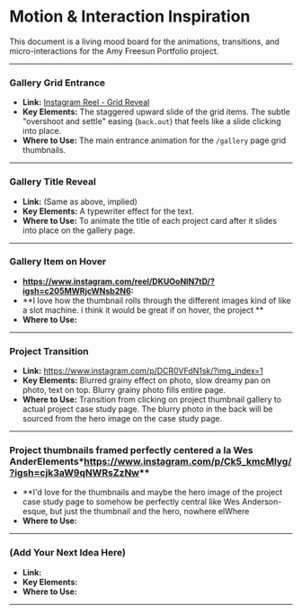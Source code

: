 # Motion & Interaction Inspiration

This document is a living mood board for the animations, transitions, and micro-interactions for the Amy Freesun Portfolio project.

---

### Gallery Grid Entrance

- **Link:** [Instagram Reel - Grid Reveal](https://github.com/colorisfun/amy-freesun-portfolio/blob/main/_inspiration-media./gallery-grid-thumbnail-on-page-load.mp4)
- **Key Elements:** The staggered upward slide of the grid items. The subtle "overshoot and settle" easing (`back.out`) that feels like a slide clicking into place.
- **Where to Use:** The main entrance animation for the `/gallery` page grid thumbnails.

---

### Gallery Title Reveal

- **Link:** (Same as above, implied)
- **Key Elements:** A typewriter effect for the text.
- **Where to Use:** To animate the title of each project card after it slides into place on the gallery page.

---

### Gallery Item on Hover

- **https://www.instagram.com/reel/DKUOoNIN7tD/?igsh=c205MWRjcWNsb2N6:** 
- **I love how the thumbnail rolls through the different images kind of like a slot machine. i think it would be great if on hover, the project ** 
- **Where to Use:** 

---

### Project Transition

- **Link:** https://www.instagram.com/p/DCR0VFdN1sk/?img_index=1
- **Key Elements:** Blurred grainy effect on photo, slow dreamy pan on photo, text on top. Blurry grainy photo fills entire page.
- **Where to Use:** Transition from clicking on project thumbnail gallery to actual project case study page. The blurry photo in the back will be sourced from the hero image on the case study page.

---

### Project thumbnails framed perfectly centered a la Wes AnderElements*https://www.instagram.com/p/Ck5_kmcMlyg/?igsh=cjk3aW9qNWRsZzNw** 
- **I'd love for the thumbnails and maybe the hero image of the project case study page to somehow be perfectly central like Wes Anderson-esque, but just the thumbnail and the hero, nowhere elWhere
- **Where to Use:** 

---

### (Add Your Next Idea Here)

- **Link:** 
- **Key Elements:** 
- **Where to Use:** 

---
